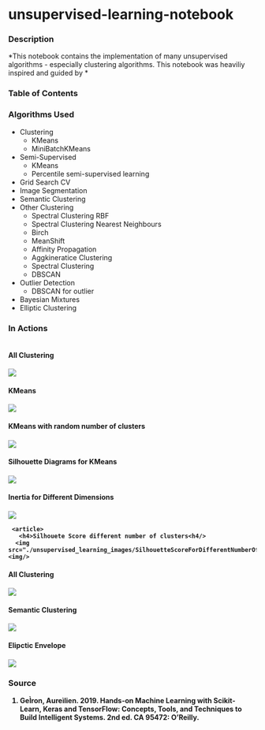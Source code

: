 # unsupervised-learning-notebook

### Description
*This notebook contains the implementation of many unsupervised algorithms - especially clustering algorithms. This notebook was heaviliy inspired and guided by * 

### Table of Contents

### Algorithms Used
* Clustering 
  - KMeans
  - MiniBatchKMeans
* Semi-Supervised 
  - KMeans
  - Percentile semi-supervised learning
* Grid Search CV
* Image Segmentation 
* Semantic Clustering 
* Other Clustering
  - Spectral Clustering RBF
  - Spectral Clustering Nearest Neighbours
  - Birch
  - MeanShift
  - Affinity Propagation
  - Aggkineratice Clustering 
  - Spectral Clustering 
  - DBSCAN
* Outlier Detection 
  - DBSCAN for outlier 
* Bayesian Mixtures
* Elliptic Clustering 

### In Actions
<section style="display:flex; flex-direction:column;'">
  <article>
       <h4>All Clustering<h4/>
      <img src="./unsupervised_learning_images/AllClustering.png"><img/>
  <article/>
   
   <article>
       <h4>KMeans<h4/>
      <img src="./unsupervised_learning_images/clustering.png"><img/>
  <article/>
         
  <article>
       <h4>KMeans with random number of clusters<h4/>
      <img src="./unsupervised_learning_images/RandomNumberOfClusters.png"><img/>
  <article/>     
         
   <article>
       <h4>Silhouette Diagrams for KMeans<h4/>
      <img src="./unsupervised_learning_images/SilhouetteDiagrams.png"><img/>
  <article/>
         
   <article>
       <h4>Inertia for Different Dimensions<h4/>
      <img src="./unsupervised_learning_images/InertiaForDifferentDimensions.png"><img/>
  <article/>
         
     <article>
       <h4>Silhouete Score different number of clusters<h4/>
      <img src="./unsupervised_learning_images/SilhouetteScoreForDifferentNumberOfClusters.png"><img/>
  <article/>
         
   <article>
       <h4>All Clustering<h4/>
      <img src="./unsupervised_learning_images/TimeTakenByDifferentKMeans.png"><img/>
  <article/>   
         
         
  <article>
       <h4>Semantic Clustering<h4/>
      <img src="./unsupervised_learning_images/semantic_clustering.png"><img/>
  <article/>
         
  <article>
       <h4>Elipctic Envelope<h4/>
      <img src="./unsupervised_learning_images/EllipticEnvelope.png"><img/>
  <article/>
       

         
      
   
<section/>


### Source 
1) GeÌron, Aureìlien. 2019. Hands-on Machine Learning with Scikit-Learn, Keras and TensorFlow: Concepts, Tools, and Techniques to Build Intelligent Systems. 2nd ed. CA 95472: O’Reilly.
